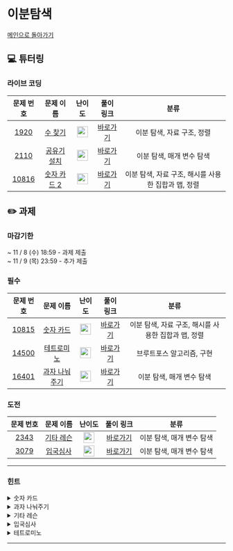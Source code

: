 # 이분탐색
[메인으로 돌아가기](https://github.com/Altu-Bitu-5/Notice) 
## 💻 튜터링 
### 라이브 코딩
| 문제 번호 | 문제 이름 | 난이도 | 풀이 링크 | 분류 |
| :-: | :-: | :-: | :-: | :-: |
| [1920](https://www.acmicpc.net/problem/1920) | [수 찾기](https://www.acmicpc.net/problem/1920) | <img height="25px" width="25px" src="https://static.solved.ac/tier_small/7.svg"/> | [바로가기](https://github.com/Altu-Bitu-5/Notice/blob/main/10_이분탐색/라이브코딩/1920.cpp) | 이분 탐색, 자료 구조, 정렬 |
| [2110](https://www.acmicpc.net/problem/2110) | [공유기 설치](https://www.acmicpc.net/problem/2110) | <img height="25px" width="25px" src="https://static.solved.ac/tier_small/12.svg"/> | [바로가기](https://github.com/Altu-Bitu-5/Notice/blob/main/10_이분탐색/라이브코딩/2110.cpp) | 이분 탐색, 매개 변수 탐색 |
| [10816](https://www.acmicpc.net/problem/10816) | [숫자 카드 2](https://www.acmicpc.net/problem/10816) | <img height="25px" width="25px" src="https://static.solved.ac/tier_small/7.svg"/> | [바로가기](https://github.com/Altu-Bitu-5/Notice/blob/main/10_이분탐색/라이브코딩/10816.cpp) | 이분 탐색, 자료 구조, 해시를 사용한 집합과 맵, 정렬 |
## ✏️ 과제 
### 마감기한
~ 11 / 8 (수) 18:59 - 과제 제출 </br>
~ 11 / 9 (목) 23:59 - 추가 제출 </br>
### 필수
| 문제 번호 | 문제 이름 | 난이도 | 풀이 링크 | 분류 |
| :-: | :-: | :-: | :-: | :-: |
| [10815](https://www.acmicpc.net/problem/10815) | [숫자 카드](https://www.acmicpc.net/problem/10815) | <img height="25px" width="25px" src="https://static.solved.ac/tier_small/6.svg"/> | [바로가기](https://github.com/Altu-Bitu-5/Notice/blob/main/10_이분탐색/필수/10815.cpp) | 이분 탐색, 자료 구조, 해시를 사용한 집합과 맵, 정렬 |
| [14500](https://www.acmicpc.net/problem/14500) | [테트로미노](https://www.acmicpc.net/problem/14500) | <img height="25px" width="25px" src="https://static.solved.ac/tier_small/12.svg"/> | [바로가기](https://github.com/Altu-Bitu-5/Notice/blob/main/10_이분탐색/필수/14500.cpp) | 브루트포스 알고리즘, 구현 |
| [16401](https://www.acmicpc.net/problem/16401) | [과자 나눠주기](https://www.acmicpc.net/problem/16401) | <img height="25px" width="25px" src="https://static.solved.ac/tier_small/9.svg"/> | [바로가기](https://github.com/Altu-Bitu-5/Notice/blob/main/10_이분탐색/필수/16401.cpp) | 이분 탐색, 매개 변수 탐색 |
### 도전
| 문제 번호 | 문제 이름 | 난이도 | 풀이 링크 | 분류 |
| :-: | :-: | :-: | :-: | :-: |
| [2343](https://www.acmicpc.net/problem/2343) | [기타 레슨](https://www.acmicpc.net/problem/2343) | <img height="25px" width="25px" src="https://static.solved.ac/tier_small/10.svg"/> | [바로가기](https://github.com/Altu-Bitu-5/Notice/blob/main/10_이분탐색/도전/2343.cpp) | 이분 탐색, 매개 변수 탐색 |
| [3079](https://www.acmicpc.net/problem/3079) | [입국심사](https://www.acmicpc.net/problem/3079) | <img height="25px" width="25px" src="https://static.solved.ac/tier_small/11.svg"/> | [바로가기](https://github.com/Altu-Bitu-5/Notice/blob/main/10_이분탐색/도전/3079.cpp) | 이분 탐색, 매개 변수 탐색 |
---
 ### 힌트
<details><summary>숫자 카드</summary><div markdown="1">&nbsp;&nbsp;&nbsp;&nbsp;라이브 코딩 문제를 복습하며 풀어봅시다. 찾아야 할 게 무엇일까요?</div></details>
<details><summary>과자 나눠주기</summary><div markdown="1">&nbsp;&nbsp;&nbsp;&nbsp;막대 과자는 길이와 상관없이 여러 조각으로 나눠질 수 있어요!</div></details>
<details><summary>기타 레슨</summary><div markdown="1">&nbsp;&nbsp;&nbsp;&nbsp;블루레이 크기의 범위는 무엇일까요?</div></details>
<details><summary>입국심사</summary><div markdown="1">&nbsp;&nbsp;&nbsp;&nbsp;라이브 코딩 때 풀어본 공유기 설치 문제와 유사해보이네요. 어떤 값을 기준으로 탐색하여 무엇을 비교해야 할지 생각해보세요 :) 자료형의 범위에 유의해주세요</div></details>
<details><summary>테트로미노</summary><div markdown="1">&nbsp;&nbsp;&nbsp;&nbsp;테트로미노의 모양은 탐색의 관점에서 특징이 있는 것 같아요!</div></details>

---